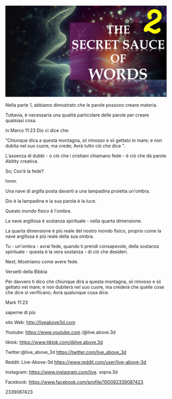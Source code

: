![Video cover image](../cover.jpeg "cover-photo")

Nella parte 1, abbiamo dimostrato che le parole possono creare materia.

Tuttavia, è necessaria una qualità particolare delle parole per creare qualsiasi cosa.

in Marco 11:23 Dio ci dice che:

“Chiunque dica a questa montagna, sii rimosso e sii gettato in mare; e non dubita nel suo cuore, ma crede; Avrà tutto ciò che dice ”.

L'assenza di dubbi - o ciò che i cristiani chiamano fede - è ciò che dà parole Abitity creativa.

So; Cos'è la fede?

hmm.

Una nave di argilla posta davanti a una lampadina proietta un'ombra.

Dio è la lampadina e la sua parola è la luce.

Questo mondo fisico è l'ombra.

La nave argillosa è sostanza spirituale - nella quarta dimensione.

La quarta dimensione è più reale del nostro mondo fisico, proprio come la nave argillosa è più reale della sua ombra.

Tu - un'ombra - avrai fede, quando ti prendi consapevole, della sostanza spirituale - questa è la vera sostanza - di ciò che desideri.

Next; Mostriamo come avere fede.

Versetti della Bibbia

Per davvero ti dico che chiunque dirà a questa montagna, sii rimosso e sii gettato nel mare; e non dubiterà nel suo cuore, ma crederà che quelle cose che dice si verificano; Avrà qualunque cosa dice.

Mark 11:23

saperne di più

sito Web: http://liveabove3d.com

Youtube: https://www.youtube.com /@live.above.3d

tiktok: https://www.tiktok.com/@live.above.3d

Twitter:@live_above_3d https://twitter.com/live_above_3d

Reddit: Live-Above-3d https://www.reddit.com/user/live-above-3d

Instagram: https://www.instagram.com/live. sopra.3d

Facebook: https://www.facebook.com/profile/100092339087423

2339087423